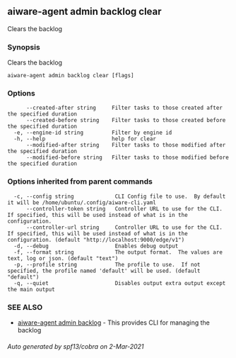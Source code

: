 ## aiware-agent admin backlog clear

Clears the backlog

### Synopsis

Clears the backlog

```
aiware-agent admin backlog clear [flags]
```

### Options

```
      --created-after string     Filter tasks to those created after the specified duration
      --created-before string    Filter tasks to those created before the specified duration 
  -e, --engine-id string         Filter by engine id
  -h, --help                     help for clear
      --modified-after string    Filter tasks to those modified after the specified duration
      --modified-before string   Filter tasks to those modified before the specified duration 
```

### Options inherited from parent commands

```
  -c, --config string             CLI Config file to use.  By default it will be /home/ubuntu/.config/aiware-cli.yaml
      --controller-token string   Controller URL to use for the CLI.  If specified, this will be used instead of what is in the configuration.
      --controller-url string     Controller URL to use for the CLI.  If specified, this will be used instead of what is in the configuration. (default "http://localhost:9000/edge/v1")
  -d, --debug                     Enables debug output
  -f, --format string             The output format.  The values are text, log or json. (default "text")
  -p, --profile string            The profile to use.  If not specified, the profile named 'default' will be used. (default "default")
  -q, --quiet                     Disables output extra output except the main output
```

### SEE ALSO

* [aiware-agent admin backlog](/cli/aiware-agent_admin_backlog.md)	 - This provides CLI for managing the backlog

###### Auto generated by spf13/cobra on 2-Mar-2021
